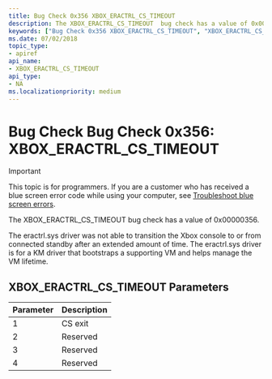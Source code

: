 ```yaml
---
title: Bug Check 0x356 XBOX_ERACTRL_CS_TIMEOUT 
description: The XBOX_ERACTRL_CS_TIMEOUT  bug check has a value of 0x00000356.
keywords: ["Bug Check 0x356 XBOX_ERACTRL_CS_TIMEOUT", "XBOX_ERACTRL_CS_TIMEOUT"]
ms.date: 07/02/2018
topic_type:
- apiref
api_name:
- XBOX_ERACTRL_CS_TIMEOUT 
api_type:
- NA
ms.localizationpriority: medium
---
```


# Bug Check Bug Check 0x356: XBOX\_ERACTRL\_CS\_TIMEOUT

> [!IMPORTANT]
> This topic is for programmers. If you are a customer who has received a blue screen error code while using your computer, see [Troubleshoot blue screen errors](https://support.microsoft.com/help/14238/windows-10-troubleshoot-blue-screen-errors).


The XBOX_ERACTRL_CS_TIMEOUT  bug check has a value of 0x00000356. 

The eractrl.sys driver was not able to transition the Xbox console to or from connected standby after an extended amount of time. The eractrl.sys driver is for a KM driver that bootstraps a supporting VM and helps manage the VM lifetime.

## XBOX\_ERACTRL\_CS\_TIMEOUT Parameters

Parameter | Description 
|---------|--------------|
1 | CS exit
2 | Reserved
3 | Reserved
4 | Reserved


 

 




